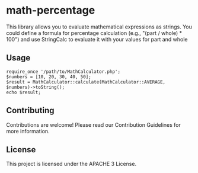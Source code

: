 # math-percentage
This library allows you to evaluate mathematical expressions as strings. You could define a formula for percentage calculation (e.g., "(part / whole) * 100") and use StringCalc to evaluate it with your values for part and whole

## Usage
```
require_once '/path/to/MathCalculator.php';
$numbers = [10, 20, 30, 40, 50];
$result = MathCalculator::calculate(MathCalculator::AVERAGE, $numbers)->toString();
echo $result;
```

## Contributing
Contributions are welcome! Please read our Contribution Guidelines for more information.

## License
This project is licensed under the APACHE 3 License.